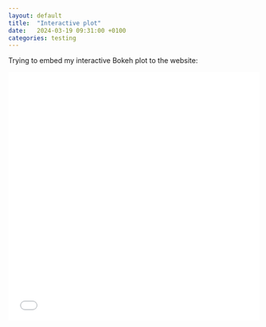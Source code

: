 ```yaml
---
layout: default
title:  "Interactive plot"
date:   2024-03-19 09:31:00 +0100
categories: testing
---
```


Trying to embed my interactive Bokeh plot to the website: 

<iframe src="/_includes/crimes_by_hour_interactive.html"
    sandbox="allow-same-origin allow-scripts"
    width="100%"
    height="500"
    scrolling="no"
    seamless="seamless"
    frameborder="0">
</iframe>
